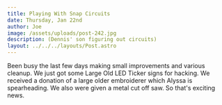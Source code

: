 ```yaml
---
title: Playing With Snap Circuits
date: Thursday, Jan 22nd
author: Joe
image: /assets/uploads/post-242.jpg
description: (Dennis' son figuring out circuits)
layout: ../../../layouts/Post.astro
---
```


Been busy the last few days making small improvements and various cleanup.  We just got some Large Old LED Ticker signs for hacking.  We received a donation of a large older embroiderer which Alyssa is spearheading. We also were given a metal cut off saw.   So that's exciting news.
